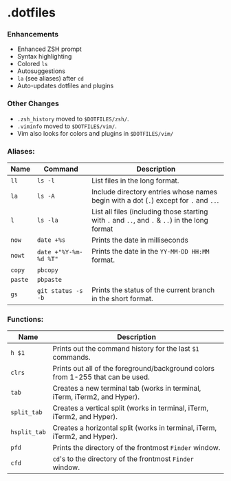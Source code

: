 # .dotfiles

### Enhancements
- Enhanced ZSH prompt
- Syntax highlighting
- Colored `ls`
- Autosuggestions
- `la` (see aliases) after `cd`
- Auto-updates dotfiles and plugins

### Other Changes
- `.zsh_history` moved to `$DOTFILES/zsh/`.
- `.viminfo` moved to `$DOTFILES/vim/`.
- Vim also looks for colors and plugins in `$DOTFILES/vim/`

### Aliases:
| Name | Command | Description |
|------|---------|-------------|
| `ll` | `ls -l` | List files in the long format. |
| `la` | `ls -A` | Include directory entries whose names begin with a dot (`.`) except for `.` and `..`. |
| `l` | `ls -la` | List all files (including those starting with `.` and `..`, and `.` & `..`) in the long format |
| `now` | `date +%s` | Prints the date in milliseconds |
| `nowt` | `date +"%Y-%m-%d %T"` | Prints the date in the `YY-MM-DD HH:MM` format. |
| `copy` | `pbcopy` |
| `paste` | `pbpaste` |
| `gs` | `git status -s -b` | Prints the status of the current branch in the short format. |

### Functions:
| Name | Description |
|------|------------|
| `h $1` | Prints out the command history for the last `$1` commands. |
| `clrs` | Prints out all of the foreground/background colors from 1-255 that can be used. |
| `tab` | Creates a new terminal tab (works in terminal, iTerm, iTerm2, and Hyper). |
| `split_tab` | Creates a vertical split (works in terminal, iTerm, iTerm2, and Hyper). |
| `hsplit_tab` | Creates a horizontal split (works in terminal, iTerm, iTerm2, and Hyper). |
| `pfd` | Prints the directory of the frontmost `Finder` window. |
| `cfd` | `cd`'s to the directory of the frontmost `Finder` window. |
